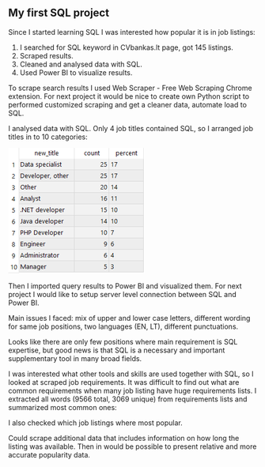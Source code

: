 ## My first SQL project

Since I started learning SQL I was interested how popular it is in job listings:

1.	I searched for SQL keyword in CVbankas.lt page, got 145 listings.
2.	Scraped results.
3.	Cleaned and analysed data with SQL.
4.	Used Power BI to visualize results.

To scrape search results I used Web Scraper - Free Web Scraping Chrome extension. For next project it would be nice to create own Python script to performed customized scraping and get a cleaner data, automate load to SQL.

I analysed data with SQL. Only 4 job titles contained SQL, so I arranged job titles in to 10 categories:

![](Images/10titles.png)

Then I imported query results to Power BI and visualized them. For next project I would like to setup server level connection between SQL and Power BI.

Main issues I faced: mix of upper and lower case letters, different wording for same job positions, two languages (EN, LT), different punctuations.

Looks like there are only few positions where main requirement is SQL expertise, but good news is that SQL is a necessary and important supplementary tool in many broad fields.

I was interested what other tools and skills are used together with SQL, so I looked at scraped job requirements. It was difficult to find out what are common requirements when many job listing have huge requirements lists. I extracted all words (9566 total, 3069 unique) from requirements lists and summarized most common ones:

I also checked which job listings where most popular.

Could scrape additional data that includes information on how long the listing was available. Then in would be possible to present relative and more accurate popularity data.

